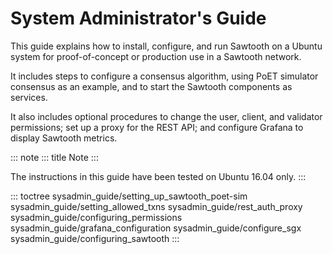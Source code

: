 # System Administrator\'s Guide

This guide explains how to install, configure, and run
Sawtooth on a Ubuntu system for proof-of-concept or production use in a
Sawtooth network.

It includes steps to configure a consensus algorithm, using PoET
simulator consensus as an example, and to start the Sawtooth components
as services.

It also includes optional procedures to change the user, client, and
validator permissions; set up a proxy for the REST API; and configure
Grafana to display Sawtooth metrics.

::: note
::: title
Note
:::

The instructions in this guide have been tested on Ubuntu 16.04 only.
:::

::: toctree
sysadmin_guide/setting_up_sawtooth_poet-sim
sysadmin_guide/setting_allowed_txns sysadmin_guide/rest_auth_proxy
sysadmin_guide/configuring_permissions
sysadmin_guide/grafana_configuration sysadmin_guide/configure_sgx
sysadmin_guide/configuring_sawtooth
:::

<!--
  Licensed under Creative Commons Attribution 4.0 International License
  https://creativecommons.org/licenses/by/4.0/
-->
